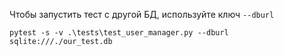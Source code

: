 Чтобы запустить тест с другой БД, используйте ключ `--dburl`
```
pytest -s -v .\tests\test_user_manager.py --dburl sqlite:///./our_test.db
```
